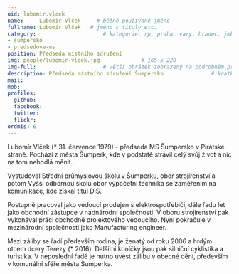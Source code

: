 ```yaml
---
uid: lubomir.vlcek
name:     Lubomír Vlček     # běžně používané jméno
fullname: Lubomír Vlček   # jméno s tituly etc.
category:                     # kategorie: rp, praha, vary, hradec, jmk, senat
- sumpersko
- predsedove-ms
position: Předseda místního sdružení
img: people/lubomir-vlcek.jpg             # 165 x 220
img-full:                     # větší obrázek zobrazený na podrobném profilu
description: Předseda místního sdružení Šumpersko               # kratký popis, max 160 znaků
mail: 
mob:
profiles:
  github:
  facebook:       
  twitter:        
  flickr:
ordmis: 6
---
```

Lubomír Vlček (* 31. července 1979) - předseda MS Šumpersko v Pirátské straně. Pochází z města Šumperk, kde v podstatě strávil celý svůj život a nic na tom nehodlá měnit.

Vystudoval Střední průmyslovou školu v Šumperku, obor strojírenství a potom Vyšší odbornou školu obor výpočetní technika se zaměřením na komunikace, kde získal titul DiS.

Postupně pracoval jako vedoucí prodejen s elektrospotřebiči, dále řadu let jako obchodní zástupce v nadnárodní společnosti. V oboru strojírenství pak vykonával práci obchodně projektového vedoucího. Nyní pokračuje v mezinárodní společnosti jako Manufacturing engineer.

Mezi záliby se řadí především rodina, je ženatý od roku 2006 a hrdým otcem dcery Terezy (* 2016). Dalšími koníčky jsou pak silniční cyklistika a turistika. V neposlední řadě je nutno uvést zálibu v obecné dění, především v komunální sféře města Šumperka. 